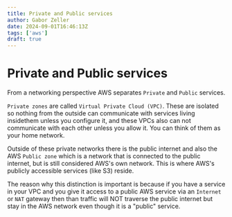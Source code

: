 ```yaml
---
title: Private and Public services
author: Gabor Zeller
date: 2024-09-01T16:46:13Z
tags: ['aws']
draft: true
---
```


# Private and Public services

From a networking perspective AWS separates `Private` and `Public` services.

`Private zones` are called `Virtual Private Cloud (VPC)`. These are isolated so nothing from the outside can communicate with services living insidethem unless you configure it, and these VPCs also can not communicate with each other unless you allow it. You can think of them as your home network.

Outside of these private networks there is the public internet and also the AWS `Public zone` which is a network that is connected to the public internet, but is still considered AWS's own network. This is where AWS's publicly accessible services (like S3) reside.

The reason why this distinction is important is because if you have a service in your VPC and you give it access to a public AWS service via an `Internet` or `NAT` gateway then than traffic will NOT traverse the public internet but stay in the AWS network even though it is a "public" service.
